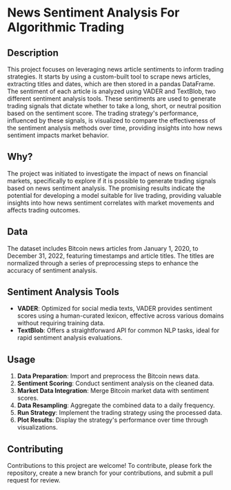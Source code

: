# News Sentiment Analysis For Algorithmic Trading

## Description

This project focuses on leveraging news article sentiments to inform trading strategies. It starts by using a custom-built tool to scrape news articles, extracting titles and dates, which are then stored in a pandas DataFrame. The sentiment of each article is analyzed using VADER and TextBlob, two different sentiment analysis tools. These sentiments are used to generate trading signals that dictate whether to take a long, short, or neutral position based on the sentiment score. The trading strategy's performance, influenced by these signals, is visualized to compare the effectiveness of the sentiment analysis methods over time, providing insights into how news sentiment impacts market behavior.

## Why?

The project was initiated to investigate the impact of news on financial markets, specifically to explore if it is possible to generate trading signals based on news sentiment analysis. The promising results indicate the potential for developing a model suitable for live trading, providing valuable insights into how news sentiment correlates with market movements and affects trading outcomes.

## Data

The dataset includes Bitcoin news articles from January 1, 2020, to December 31, 2022, featuring timestamps and article titles. The titles are normalized through a series of preprocessing steps to enhance the accuracy of sentiment analysis.

## Sentiment Analysis Tools

- **VADER**: Optimized for social media texts, VADER provides sentiment scores using a human-curated lexicon, effective across various domains without requiring training data.
- **TextBlob**: Offers a straightforward API for common NLP tasks, ideal for rapid sentiment analysis evaluations.

## Usage

1. **Data Preparation**: Import and preprocess the Bitcoin news data.
2. **Sentiment Scoring**: Conduct sentiment analysis on the cleaned data.
3. **Market Data Integration**: Merge Bitcoin market data with sentiment scores.
4. **Data Resampling**: Aggregate the combined data to a daily frequency.
5. **Run Strategy**: Implement the trading strategy using the processed data.
6. **Plot Results**: Display the strategy's performance over time through visualizations.

## Contributing

Contributions to this project are welcome! To contribute, please fork the repository, create a new branch for your contributions, and submit a pull request for review.
